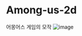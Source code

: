 # Among-us-2d
어몽어스 게임의 모작
![image](https://user-images.githubusercontent.com/65800890/150464617-b47f69b7-76e2-49dc-b479-f473e49e7e0a.png)
